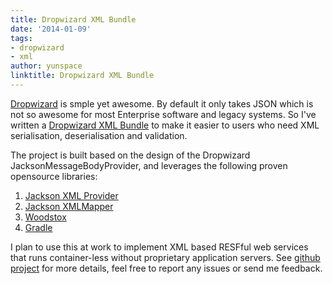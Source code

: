 ```yaml
---
title: Dropwizard XML Bundle
date: '2014-01-09'
tags:
- dropwizard
- xml
author: yunspace
linktitle: Dropwizard XML Bundle
---
```

[Dropwizard][dropwizard.io] is smple yet awesome. By default it only takes JSON which is not so awesome for most Enterprise software and legacy systems. So I've written a [Dropwizard XML Bundle][dropwizard-xml] to make it easier to users who need XML serialisation, deserialisation and validation.

The project is built based on the design of the Dropwizard JacksonMessageBodyProvider, and leverages the following proven opensource libraries:

1. [Jackson XML Provider][jackson-xml-provider]
2. [Jackson XMLMapper][jackson-dataformat-xml]
3. [Woodstox][woodstox]
4. [Gradle][gradle]

I plan to use this at work to implement XML based RESFful web services that runs container-less without proprietary application servers. See [github project][dropwizard-xml] for more details, feel free to report any issues or send me feedback.

[dropwizard.io]:            http://dropwizard.io
[dropwizard-xml]:           https://github.com/yunspace/dropwizard-xml
[jackson-xml-provider]:     https://github.com/FasterXML/jackson-jaxrs-xml-provider
[jackson-dataformat-xml]:   https://github.com/FasterXML/jackson-dataformat-xml
[woodstox]:                 http://wiki.fasterxml.com/WoodstoxHome
[gradle]:                   http://gradle.org
